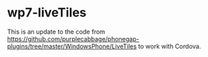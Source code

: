 wp7-liveTiles
=============

This is an update to the code from https://github.com/purplecabbage/phonegap-plugins/tree/master/WindowsPhone/LiveTiles to work with Cordova.